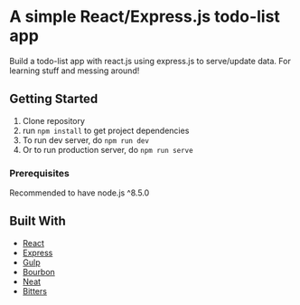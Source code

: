 # A simple React/Express.js todo-list app

Build a todo-list app with react.js using express.js to serve/update data. For learning stuff and messing around!

## Getting Started

1. Clone repository
2. run `npm install` to get project dependencies
3. To run dev server, do `npm run dev`
4. Or to run production server, do `npm run serve`

### Prerequisites

Recommended to have node.js ^8.5.0

## Built With

* [React](https://github.com/facebook/react)
* [Express](https://github.com/expressjs/express)
* [Gulp](https://github.com/gulpjs/gulp)
* [Bourbon](https://github.com/thoughtbot/bourbon)
* [Neat](https://github.com/thoughtbot/neat)
* [Bitters](https://github.com/thoughtbot/bitters)